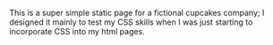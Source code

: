 This is a super simple static page for a fictional cupcakes company; I designed it mainly to test my CSS skills when I was just starting to incorporate CSS into my html pages.
